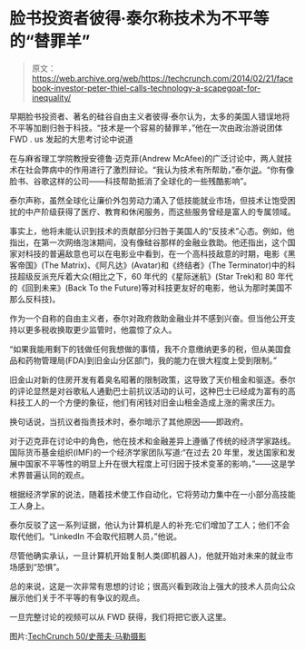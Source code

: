 # 脸书投资者彼得·泰尔称技术为不平等的“替罪羊”

> 原文：<https://web.archive.org/web/https://techcrunch.com/2014/02/21/facebook-investor-peter-thiel-calls-technology-a-scapegoat-for-inequality/>

早期脸书投资者、著名的硅谷自由主义者彼得·泰尔认为，太多的美国人错误地将不平等加剧归咎于科技。“技术是一个容易的替罪羊，”他在一次由政治游说团体 FWD . us 发起的大思考讨论中说道

在与麻省理工学院教授安德鲁·迈克菲(Andrew McAfee)的广泛讨论中，两人就技术在社会弊病中的作用进行了激烈辩论。“我认为技术有所帮助，”泰尔[说](https://web.archive.org/web/20230116175932/http://www.forbes.com/sites/jeffbercovici/2014/02/21/peter-thiel-praises-whatsapp-founders-heroic-escape-from-the-welfare-trap/)。“你有像脸书、谷歌这样的公司——科技帮助抵消了全球化的一些残酷影响”。

泰尔声称，虽然全球化让廉价外包劳动力涌入了低技能就业市场，但技术让饱受困扰的中产阶级获得了医疗、教育和休闲服务，而这些服务曾经是富人的专属领域。

事实上，他将未能认识到技术的贡献部分归咎于美国人的“反技术”心态。例如，他指出，在第一次网络泡沫期间，没有像硅谷那样的金融业救助。他还指出，这个国家对科技的普遍敌意也可以在电影业中看到，在一个高科技敌意的时期，电影《黑客帝国》(The Matrix)、《阿凡达》(Avatar)和《终结者》(The Terminator)中的科技超级反派充斥着大众(相比之下，60 年代的《星际迷航》(Star Trek)和 80 年代的《回到未来》(Back To the Future)等对科技更友好的电影，他认为那时美国不那么反科技)。

作为一个自称的自由主义者，泰尔对政府救助金融业并不感到兴奋。但当他公开支持以更多税收换取更少监管时，他震惊了众人。

“如果我能用剩下的钱做任何我想做的事情，我不介意缴纳更多的税，但从美国食品和药物管理局(FDA)到旧金山分区部门，我的能力在很大程度上受到限制。”

旧金山对新的住房开发有着臭名昭著的限制政策，这导致了天价租金和驱逐。泰尔的评论显然是对谷歌私人通勤巴士前抗议活动的认可，这种巴士已经成为富有的高科技工人的一个方便的象征，他们有闲钱对旧金山租金造成上涨的需求压力。

换句话说，当抗议者指责技术时，泰尔暗示了其他原因——即政府。

对于迈克菲在讨论中的角色，他在技术和金融差异上遵循了传统的经济学家路线。国际货币基金组织(IMF)的一个经济学家团队写道:“在过去 20 年里，发达国家和发展中国家不平等性的明显上升在很大程度上可归因于技术变革的影响，”——这是学术界普遍认同的观点。

根据经济学家的说法，随着技术使工作自动化，它将劳动力集中在一小部分高技能工人身上。

泰尔反驳了这一系列证据，他认为计算机是人的补充:它们增加了工人；他们不会取代他们。“LinkedIn 不会取代招聘人员，”他说。

尽管他确实承认，一旦计算机开始复制人类(即机器人)，他就开始对未来的就业市场感到“恐惧”。

总的来说，这是一次非常有思想的讨论；很高兴看到政治上强大的技术人员向公众展示他们关于不平等的有争议的观点。

一旦完整讨论的视频可以从 FWD 获得，我们将把它嵌入这里。

图片:[TechCrunch 50/史蒂夫·马勒摄影](https://web.archive.org/web/20230116175932/http://www.flickr.com/photos/techcrunch50-2008/2840822829/)
